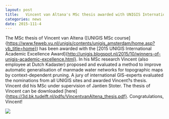 ```yaml
---
layout: post
title:   Vincent van Altana's MSc thesis awarded with UNIGIS International Academic Excellence Award
categories: news
date: 2015-111-4
---
```


The MSc thesis of Vincent van Altena ([UNIGIS MSc course]{https://www.feweb.vu.nl/unigis/contents/unigis_amsterdam/home.asp?vb_title=home}) has been awarded with the [2015 UNIGIS International Academic Excellence Award]{http://unigis.blogspot.nl/2015/10/winners-of-unigis-academic-excellence.html}. In his MSc research Vincent (also employee at Dutch Kadaster) proposed and evaluated a method to improve automatic generalisation of manmade water networks for topographic maps by context-dependent pruning. A jury of international GIS-experts evaluated the nominations from all UNIGIS sites and awarded Vincent?s thesis. Vincent did his MSc under supervision of Jantien Stoter. The thesis of Vincent can be downloaded [here]{https://3d.bk.tudelft.nl/pdfs/VincentvanAltena_thesis.pdf}. Congratulations, Vincent!

<img src="{{ site.baseurl }}/img/2015/vincent.png"/>
